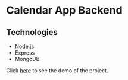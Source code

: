 # Calendar App Backend

## Technologies

* Node.js
* Express
* MongoDB

Click [here](https://am-mern-calendar.herokuapp.com/) to see the demo of the project.
